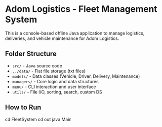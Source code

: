 # Adom Logistics - Fleet Management System

This is a console-based offline Java application to manage logistics, deliveries, and vehicle maintenance for Adom Logistics.

## Folder Structure

- `src/` - Java source code
- `../data/` - Flat file storage (txt files)
- `models/` - Data classes (Vehicle, Driver, Delivery, Maintenance)
- `managers/` - Core logic and data structures
- `menu/` - CLI interaction and user interface
- `utils/` - File I/O, sorting, search, custom DS

## How to Run

cd FleetSystem
cd out
java Main
